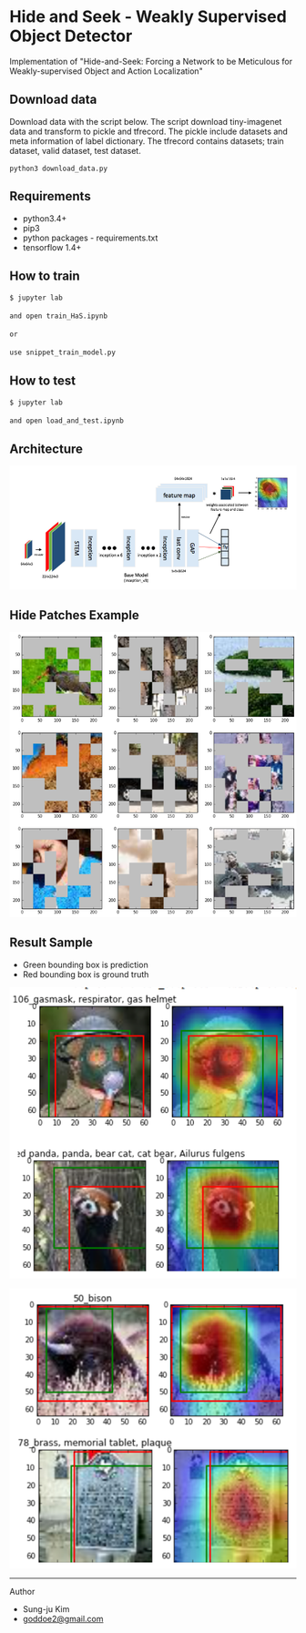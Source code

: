 # Hide and Seek - Weakly Supervised Object Detector
Implementation of "Hide-and-Seek: Forcing a Network to be Meticulous for Weakly-supervised Object and Action Localization"

## Download data 

Download data with the script below.
The script download tiny-imagenet data and transform to pickle and tfrecord.
The pickle include datasets and meta information of label dictionary.
The tfrecord contains datasets; train dataset, valid dataset, test dataset.

```
python3 download_data.py
```

## Requirements

+ python3.4+
+ pip3
+ python packages - requirements.txt
+ tensorflow 1.4+


## How to train

```
$ jupyter lab

and open train_HaS.ipynb

or 

use snippet_train_model.py
```

##  How to test

```
$ jupyter lab

and open load_and_test.ipynb
```

## Architecture

![Alt text](res/architecture.png)

## Hide Patches Example

![Alt text](res/has.png)

## Result Sample

+ Green bounding box is prediction 
+ Red bounding box is ground truth

![Alt text](res/result.png)

![Alt text](res/result_2.png)


- - -
Author
+ Sung-ju Kim
+ goddoe2@gmail.com

